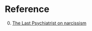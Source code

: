 # Reference

0. [The Last Psychiatrist on narcissism](https://blog.artyom.me/all/the-last-psychiatrist-on-narcissism/)

